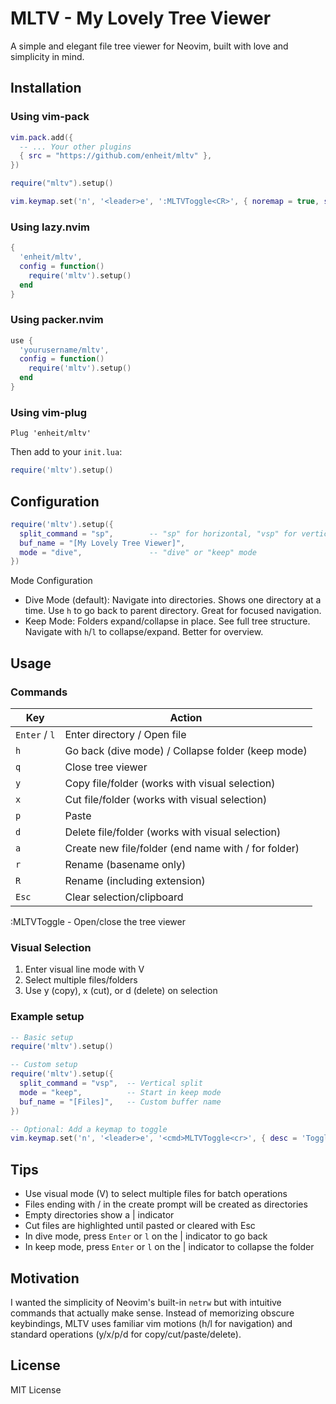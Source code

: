 # MLTV - My Lovely Tree Viewer

A simple and elegant file tree viewer for Neovim, built with love and simplicity in mind.

## Installation

### Using vim-pack
```lua
vim.pack.add({
  -- ... Your other plugins
  { src = "https://github.com/enheit/mltv" },
})

require("mltv").setup()

vim.keymap.set('n', '<leader>e', ':MLTVToggle<CR>', { noremap = true, silent = true })
```

### Using lazy.nvim
```lua
{
  'enheit/mltv',
  config = function()
    require('mltv').setup()
  end
}
```

### Using packer.nvim

```lua
use {
  'yourusername/mltv',
  config = function()
    require('mltv').setup()
  end
}
```


### Using vim-plug

```
Plug 'enheit/mltv'
```
Then add to your `init.lua`:

```lua
require('mltv').setup()
```

## Configuration

```lua
require('mltv').setup({
  split_command = "sp",        -- "sp" for horizontal, "vsp" for vertical split
  buf_name = "[My Lovely Tree Viewer]",
  mode = "dive",               -- "dive" or "keep" mode
})
```

Mode Configuration
- Dive Mode (default): Navigate into directories. Shows one directory at a time. Use `h` to go back to parent directory. Great for focused navigation.  
- Keep Mode: Folders expand/collapse in place. See full tree structure. Navigate with `h`/`l` to collapse/expand. Better for overview.

## Usage
### Commands

| Key         | Action                                           |
|-------------|--------------------------------------------------|
| `Enter` / `l` | Enter directory / Open file                      |
| `h`         | Go back (dive mode) / Collapse folder (keep mode) |
| `q`         | Close tree viewer                                |
| `y`         | Copy file/folder (works with visual selection)  |
| `x`         | Cut file/folder (works with visual selection)   |
| `p`         | Paste                                            |
| `d`         | Delete file/folder (works with visual selection) |
| `a`         | Create new file/folder (end name with / for folder) |
| `r`         | Rename (basename only)                           |
| `R`         | Rename (including extension)                     |
| `Esc`       | Clear selection/clipboard                        |

:MLTVToggle - Open/close the tree viewer

### Visual Selection

1. Enter visual line mode with V
2. Select multiple files/folders
3. Use y (copy), x (cut), or d (delete) on selection


### Example setup
```lua
-- Basic setup
require('mltv').setup()

-- Custom setup
require('mltv').setup({
  split_command = "vsp",  -- Vertical split
  mode = "keep",          -- Start in keep mode
  buf_name = "[Files]",   -- Custom buffer name
})

-- Optional: Add a keymap to toggle
vim.keymap.set('n', '<leader>e', '<cmd>MLTVToggle<cr>', { desc = 'Toggle file tree' })
```

## Tips

- Use visual mode (V) to select multiple files for batch operations
- Files ending with / in the create prompt will be created as directories
- Empty directories show a | indicator
- Cut files are highlighted until pasted or cleared with Esc
- In dive mode, press `Enter` or `l` on the | indicator to go back
- In keep mode, press `Enter` or `l` on the | indicator to collapse the folder

## Motivation
I wanted the simplicity of Neovim's built-in `netrw` but with intuitive commands that actually make sense. Instead of memorizing obscure keybindings, MLTV uses familiar vim motions (h/l for navigation) and standard operations (y/x/p/d for copy/cut/paste/delete).

## License
MIT License
